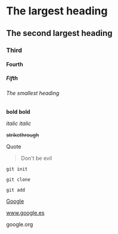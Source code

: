 # The largest heading
## The second largest heading
### Third
#### Fourth
##### Fifth
###### The smallest heading

**bold**
__bold__

*italic*
_italic_

~~strikethrough~~

Quote
> Don't be evil

```
git init
```

``
git clone
``

``
git add
``

[Google](https://www.google.com/)

www.google.es

google.org
